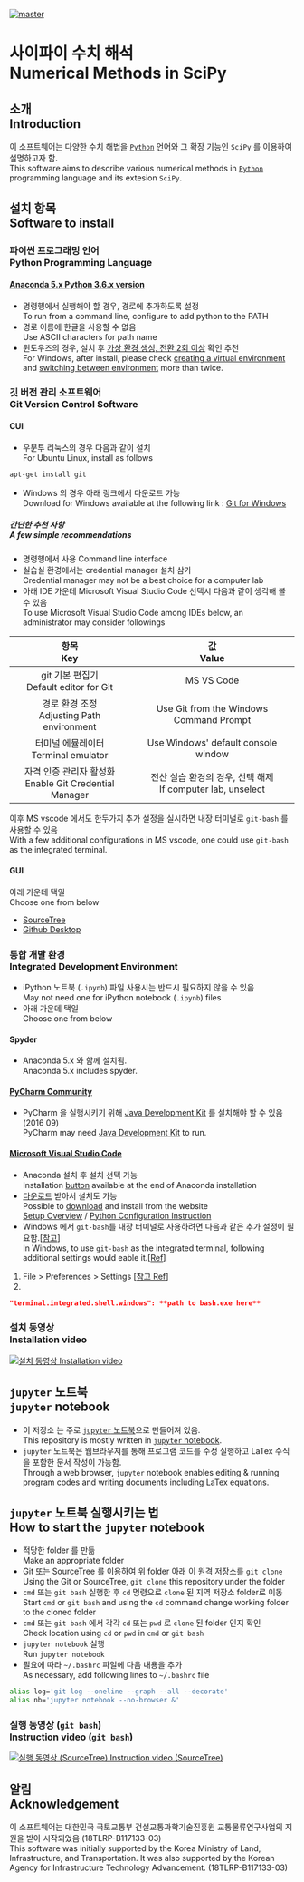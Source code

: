 [![master](https://github.com/kangwonlee/nmisp/workflows/CI/badge.svg)](https://github.com/kangwonlee/nmisp/actions)

# 사이파이 수치 해석<br>Numerical Methods in SciPy

## 소개<br>Introduction

이 소프트웨어는 다양한 수치 해법을 [`Python`](https://ko.wikipedia.org/wiki/%ED%8C%8C%EC%9D%B4%EC%8D%AC) 언어와 그 확장 기능인 `SciPy` 를 이용하여 설명하고자 함.<br>
This software aims to describe various numerical methods in [`Python`](https://en.wikipedia.org/wiki/Python_%28programming_language%29) programming language and its extesion `SciPy`.

## 설치 항목<br>Software to install

### 파이썬 프로그래밍 언어<br>Python Programming Language

#### [Anaconda 5.x Python 3.6.x version](https://www.anaconda.com/distribution/) <br>

* 명령행에서 실행해야 할 경우, 경로에 추가하도록 설정<br>To run from a command line, configure to add python to the PATH
* 경로 이름에 한글을 사용할 수 없음<br>Use ASCII characters for path name
* 윈도우즈의 경우, 설치 후 [가상 환경 생성, 전환 2회 이상](https://graspthegist.com/post/learn-conda-1/) 확인 추천<br>For Windows, after install, please check [creating a virtual environment](https://conda.io/docs/user-guide/tasks/manage-environments.html#creating-an-environment-with-commands) and [switching between environment](https://conda.io/docs/user-guide/tasks/manage-environments.html#activating-an-environment) more than twice.

### 깃 버전 관리 소프트웨어<br>Git Version Control Software

#### CUI

* 우분투 리눅스의 경우 다음과 같이 설치<br>For Ubuntu Linux, install as follows

``` sh
apt-get install git
```

* Windows 의 경우 아래 링크에서 다운로드 가능<br>Download for Windows available at the following link :  [Git for Windows](https://git-scm.com/download/win)

##### 간단한 추천 사항<br>A few simple recommendations

* 명령행에서 사용 Command line interface<br>
* 실습실 환경에서는 credential manager 설치 삼가<br>Credential manager may not be a best choice for a computer lab
* 아래 IDE 가운데 Microsoft Visual Studio Code 선택시 다음과 같이 생각해 볼 수 있음<br>
To use Microsoft Visual Studio Code among IDEs below, an administrator may consider followings<br>

| 항목<br>Key | 값<br>Value |
|:-------:|:-------:|
| git 기본 편집기 <br> Default editor for Git | MS VS Code |
| 경로 환경 조정 <br> Adjusting Path environment | Use Git from the Windows Command Prompt |
| 터미널 에뮬레이터 <br>Terminal emulator | Use Windows' default console window |
| 자격 인증 관리자 활성화  <br> Enable Git Credential Manager | 전산 실습 환경의 경우, 선택 해제<br>If computer lab, unselect |

이후 MS vscode 에서도 한두가지 추가 설정을 실시하면 내장 터미널로 `git-bash` 를 사용할 수 있음<br>
With a few additional configurations in MS vscode, one could use `git-bash` as the integrated terminal.

#### GUI

아래 가운데 택일<br>Choose one from below 
* [SourceTree](https://www.sourcetreeapp.com/download/) 
* [Github Desktop](https://desktop.github.com/)

### 통합 개발 환경<br>Integrated Development Environment

* iPython 노트북 (`.ipynb`) 파일 사용시는 반드시 필요하지 않을 수 있음<br>May not need one for iPython notebook (`.ipynb`) files
* 아래 가운데 택일<br>Choose one from below 

#### Spyder

* Anaconda 5.x 와 함께 설치됨.<br>Anaconda 5.x includes spyder.

#### [PyCharm Community](https://www.jetbrains.com/pycharm/download/)

* PyCharm 을 실행시키기 위해 [Java Development Kit](http://www.oracle.com/technetwork/java/javase/downloads/index.html) 를 설치해야 할 수 있음 (2016 09)<br>
PyCharm may need [Java Development Kit](http://www.oracle.com/technetwork/java/javase/downloads/index.html) to run.

#### [Microsoft Visual Studio Code](https://code.visualstudio.com/download)

* Anaconda 설치 후 설치 선택 가능<br>
Installation [button](https://blogs.msdn.microsoft.com/pythonengineering/2018/02/15/visual-studio-code-is-now-shipping-with-anaconda/) available at the end of Anaconda installation<br>
* [다운로드](https://code.visualstudio.com/download) 받아서 설치도 가능<br>
Possible to [download](https://code.visualstudio.com/download) and install from the website<br>
[Setup Overview](https://code.visualstudio.com/docs/setup/setup-overview) / 
[Python Configuration Instruction](https://code.visualstudio.com/docs/python/python-tutorial)
* Windows 에서 `git-bash`를 내장 터미널로 사용하려면 다음과 같은 추가 설정이 필요함.\[[참고](https://code.visualstudio.com/docs/editor/integrated-terminal)\]<br>
In Windows, to use `git-bash` as the integrated terminal, following additional settings would eable it.\[[Ref](https://code.visualstudio.com/docs/editor/integrated-terminal)\]

1. File > Preferences > Settings [[참고 Ref](https://code.visualstudio.com/docs/getstarted/settings)\]
2. 
```json
"terminal.integrated.shell.windows": **path to bash.exe here**
```

### 설치 동영상<br>Installation video
[![설치 동영상 Installation video](https://i.ytimg.com/vi/NAQn1jQws3Q/hqdefault.jpg)](https://www.youtube.com/embed/videoseries?list=PLA6B0Lmr9oJNVqYMpfpbXxQCZxNrS1Xuo)

## `jupyter` 노트북<br>`jupyter` notebook

* 이 저장소 는 주로 [`jupyter` 노트북](http://blog.ncsoft.com/?p=21870)으로 만들어져 있음.<br>
This repository is mostly written in [`jupyter` notebook](http://arogozhnikov.github.io/2016/09/10/jupyter-features.html).<br>
* `jupyter` 노트북은 웹브라우저를 통해 프로그램 코드를 수정 실행하고 LaTex 수식을 포함한 문서 작성이 가능함.<br>
Through a web browser, `jupyter` notebook enables editing & running program codes and writing documents including LaTex equations.<br>

## `jupyter` 노트북 실행시키는 법<br>How to start the `jupyter` notebook

* 적당한 folder 를 만듦 <br> Make an appropriate folder
* Git 또는 SourceTree 를 이용하여 위 folder 아래 이 원격 저장소를 `git clone` <br> Using the Git or SourceTree, `git clone` this repository under the folder
* `cmd` 또는 `git bash` 실행한 후 `cd` 명령으로 `clone` 된 지역 저장소 folder로 이동 <br> Start `cmd` or `git bash` and using the `cd` command change working folder to the cloned folder
* `cmd` 또는 `git bash` 에서 각각 `cd` 또는 `pwd` 로 `clone` 된 folder 인지 확인 <br>Check location using `cd` or `pwd` in `cmd` or `git bash`
* `jupyter notebook` 실행 <br>Run `jupyter notebook`
* 필요에 따라 `~/.bashrc` 파일에 다음 내용을 추가<br>As necessary, add following lines to `~/.bashrc` file 


``` sh
alias log='git log --oneline --graph --all --decorate'
alias nb='jupyter notebook --no-browser &'
```

### 실행 동영상 (`git bash`) <br>Instruction video (`git bash`)

[![실행 동영상 (SourceTree) Instruction video (SourceTree)](https://i.ytimg.com/vi/El77Whu9UsE/hqdefault.jpg)](https://www.youtube.com/embed/videoseries?list=PLA6B0Lmr9oJO4x4NWWedfHnCOfelU3L39)

## 알림 <br> Acknowledgement

이 소프트웨어는 대한민국 국토교통부 건설교통과학기술진흥원 교통물류연구사업의 지원을 받아 시작되었음 (18TLRP-B117133-03)<br>
This software was initially supported by the Korea Ministry of Land, Infrastructure, and Transportation. It was also supported by the Korean Agency for Infrastructure Technology Advancement. (18TLRP-B117133-03)
